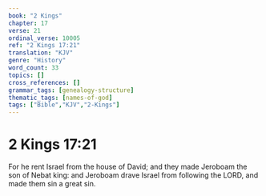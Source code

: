 ```yaml
---
book: "2 Kings"
chapter: 17
verse: 21
ordinal_verse: 10005
ref: "2 Kings 17:21"
translation: "KJV"
genre: "History"
word_count: 33
topics: []
cross_references: []
grammar_tags: [genealogy-structure]
thematic_tags: [names-of-god]
tags: ["Bible","KJV","2-Kings"]
---
```


# 2 Kings 17:21

For he rent Israel from the house of David; and they made Jeroboam the son of Nebat king: and Jeroboam drave Israel from following the LORD, and made them sin a great sin.
